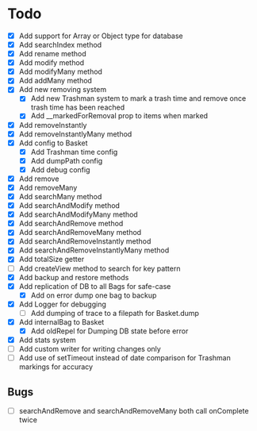 # Todo

- [x] Add support for Array or Object type for database
- [x] Add searchIndex method
- [x] Add rename method
- [x] Add modify method
- [x] Add modifyMany method
- [x] Add addMany method
- [x] Add new removing system
  - [x] Add new Trashman system to mark a trash time and remove once trash time has been reached
  - [x] Add __markedForRemoval prop to items when marked
- [x] Add removeInstantly
- [x] Add removeInstantlyMany method
- [x] Add config to Basket
  - [x] Add Trashman time config
  - [x] Add dumpPath config
  - [x] Add debug config
- [x] Add remove
- [x] Add removeMany
- [x] Add searchMany method
- [x] Add searchAndModify method
- [x] Add searchAndModifyMany method
- [x] Add searchAndRemove method
- [x] Add searchAndRemoveMany method
- [x] Add searchAndRemoveInstantly method
- [x] Add searchAndRemoveInstantlyMany method
- [x] Add totalSize getter
- [ ] Add createView method to search for key pattern
- [x] Add backup and restore methods
- [x] Add replication of DB to all Bags for safe-case
  - [x] Add on error dump one bag to backup
- [x] Add Logger for debugging
  - [ ] Add dumping of trace to a filepath for Basket.dump
- [x] Add internalBag to Basket
  - [x] Add oldRepel for Dumping DB state before error
- [x] Add stats system
- [ ] Add custom writer for writing changes only
- [ ] Add use of setTimeout instead of date comparison for Trashman markings for accuracy

## Bugs

- [ ] searchAndRemove and searchAndRemoveMany both call onComplete twice
